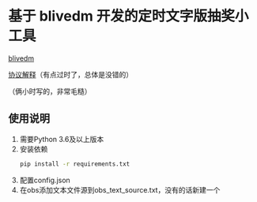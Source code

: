 # 基于 blivedm 开发的定时文字版抽奖小工具
[blivedm](https://github.com/xfgryujk/blivedm) 

[协议解释](https://blog.csdn.net/xfgryujk/article/details/80306776)（有点过时了，总体是没错的）

（俩小时写的，非常毛糙）

## 使用说明
1. 需要Python 3.6及以上版本
2. 安装依赖
    ```sh
    pip install -r requirements.txt
    ```
3. 配置config.json
4. 在obs添加文本文件源到obs_text_source.txt，没有的话新建一个
